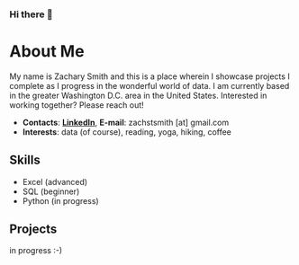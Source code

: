 ### Hi there 👋 ###

# About Me #

My name is Zachary Smith and this is a place wherein I showcase projects I complete as I progress in the wonderful world of data.
I am currently based in the greater Washington D.C. area in the United States.
Interested in working together? Please reach out!

- **Contacts**: [**LinkedIn**](https://www.linkedin.com/in/smithzs/), **E-mail**: zachstsmith [at] gmail.com
- **Interests**: data (of course), reading, yoga, hiking, coffee

## Skills ##

- Excel (advanced)
- SQL (beginner)
- Python (in progress)

## Projects ##

in progress :-)
